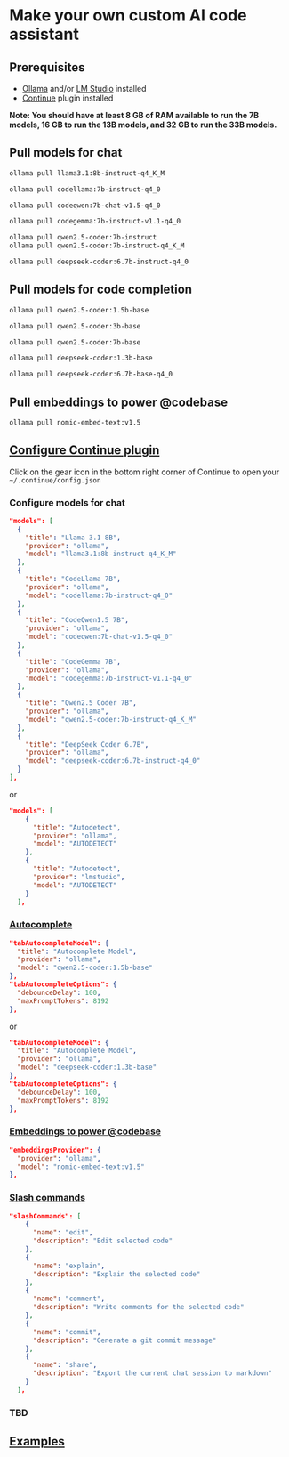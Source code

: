 # Make your own custom AI code assistant

## Prerequisites

* [Ollama](https://ollama.com) and/or [LM Studio](https://lmstudio.ai) installed
* [Continue](https://www.continue.dev) plugin installed

**Note: You should have at least 8 GB of RAM available to run the 7B models,
16 GB to run the 13B models, and 32 GB to run the 33B models.**

## Pull models for chat

```sh
ollama pull llama3.1:8b-instruct-q4_K_M
```

```sh
ollama pull codellama:7b-instruct-q4_0
```

```sh
ollama pull codeqwen:7b-chat-v1.5-q4_0
```

```sh
ollama pull codegemma:7b-instruct-v1.1-q4_0
```

```sh
ollama pull qwen2.5-coder:7b-instruct
ollama pull qwen2.5-coder:7b-instruct-q4_K_M
```

```sh
ollama pull deepseek-coder:6.7b-instruct-q4_0
```

## Pull models for code completion

```sh
ollama pull qwen2.5-coder:1.5b-base
```

```sh
ollama pull qwen2.5-coder:3b-base
```

```sh
ollama pull qwen2.5-coder:7b-base
```

```sh
ollama pull deepseek-coder:1.3b-base
```

```sh
ollama pull deepseek-coder:6.7b-base-q4_0
```

## Pull embeddings to power @codebase

```sh
ollama pull nomic-embed-text:v1.5
```

## [Configure Continue plugin](https://docs.continue.dev/customize/overview#editing-configjson)

Click on the gear icon in the bottom right corner of Continue to open your `~/.continue/config.json`

### Configure models for chat

```json
"models": [
  {
    "title": "Llama 3.1 8B",
    "provider": "ollama",
    "model": "llama3.1:8b-instruct-q4_K_M"
  },
  {
    "title": "CodeLlama 7B",
    "provider": "ollama",
    "model": "codellama:7b-instruct-q4_0"
  },
  {
    "title": "CodeQwen1.5 7B",
    "provider": "ollama",
    "model": "codeqwen:7b-chat-v1.5-q4_0"
  },
  {
    "title": "CodeGemma 7B",
    "provider": "ollama",
    "model": "codegemma:7b-instruct-v1.1-q4_0"
  },
  {
    "title": "Qwen2.5 Coder 7B",
    "provider": "ollama",
    "model": "qwen2.5-coder:7b-instruct-q4_K_M"
  },
  {
    "title": "DeepSeek Coder 6.7B",
    "provider": "ollama",
    "model": "deepseek-coder:6.7b-instruct-q4_0"
  }
],
```
or

```json
"models": [
    {
      "title": "Autodetect",
      "provider": "ollama",
      "model": "AUTODETECT"
    },
    {
      "title": "Autodetect",
      "provider": "lmstudio",
      "model": "AUTODETECT"
    }
  ],
  ```

### [Autocomplete](https://docs.continue.dev/customize/deep-dives/autocomplete#setting-up-with-ollama-default)

```json
"tabAutocompleteModel": {
  "title": "Autocomplete Model",
  "provider": "ollama",
  "model": "qwen2.5-coder:1.5b-base"
},
"tabAutocompleteOptions": {
  "debounceDelay": 100,
  "maxPromptTokens": 8192
},
```

or

```json
"tabAutocompleteModel": {
  "title": "Autocomplete Model",
  "provider": "ollama",
  "model": "deepseek-coder:1.3b-base"
},
"tabAutocompleteOptions": {
  "debounceDelay": 100,
  "maxPromptTokens": 8192
},
```

### [Embeddings to power @codebase](https://docs.continue.dev/customize/model-types/embeddings/)

```json
"embeddingsProvider": {
  "provider": "ollama",
  "model": "nomic-embed-text:v1.5"
},
```

### [Slash commands](https://docs.continue.dev/customize/slash-commands)

```json
"slashCommands": [
    {
      "name": "edit",
      "description": "Edit selected code"
    },
    {
      "name": "explain",
      "description": "Explain the selected code"
    },
    {
      "name": "comment",
      "description": "Write comments for the selected code"
    },
    {
      "name": "commit",
      "description": "Generate a git commit message"
    },
    {
      "name": "share",
      "description": "Export the current chat session to markdown"
    }
  ],
```

### TBD

## [Examples](https://github.com/drafael/dotfiles/tree/master/.continue)
